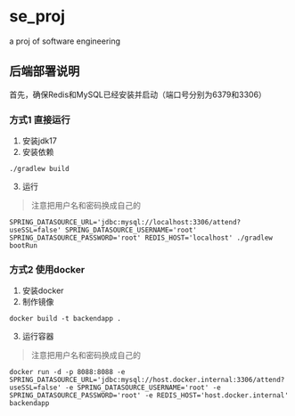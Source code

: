 # se_proj
a proj of software engineering

## 后端部署说明

首先，确保Redis和MySQL已经安装并启动（端口号分别为6379和3306）

### 方式1 直接运行
1. 安装jdk17
2. 安装依赖
```
./gradlew build
```
3. 运行

>注意把用户名和密码换成自己的
```
SPRING_DATASOURCE_URL='jdbc:mysql://localhost:3306/attend?useSSL=false' SPRING_DATASOURCE_USERNAME='root' SPRING_DATASOURCE_PASSWORD='root' REDIS_HOST='localhost' ./gradlew bootRun
```

### 方式2 使用docker

1. 安装docker
2. 制作镜像
```
docker build -t backendapp .
```
3. 运行容器

>注意把用户名和密码换成自己的
```
docker run -d -p 8088:8088 -e SPRING_DATASOURCE_URL='jdbc:mysql://host.docker.internal:3306/attend?useSSL=false' -e SPRING_DATASOURCE_USERNAME='root' -e SPRING_DATASOURCE_PASSWORD='root' -e REDIS_HOST='host.docker.internal' backendapp
```